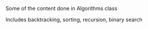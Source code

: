 Some of the content done in Algorithms class

Includes backtracking, sorting, recursion, binary search
